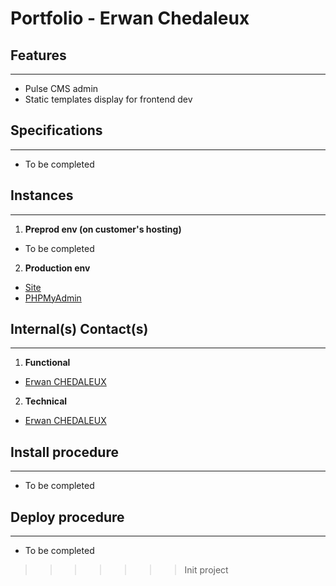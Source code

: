 Portfolio - Erwan Chedaleux
========================

Features
--------------
***
  * Pulse CMS admin
  * Static templates display for frontend dev


Specifications
--------------
***
  * To be completed


Instances
--------------
***
1. **Preprod env (on customer's hosting)**
  * To be completed

2. **Production env**
  * [Site](http://www.erwan-chedaleux.fr/)
  * [PHPMyAdmin](https://phpmyadmin.ovh.net/)


Internal(s) Contact(s)
--------------
***
1. **Functional**
  * [Erwan CHEDALEUX](mailto:erwan.chedaleux@gmail.com)

2. **Technical**
  * [Erwan CHEDALEUX](mailto:erwan.chedaleux@gmail.com)


Install procedure
--------------
***
  * To be completed


Deploy procedure
--------------
***
  * To be completed
>>>>>>> Init project
